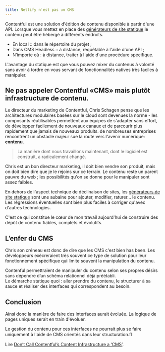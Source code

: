 ```yaml
---
title: Netlify n'est pas un CMS
---
```


Contentful est une solution d'édition de contenu disponible à partir d'une API. Lorsque vous mettez en place des [générateurs de site statique](/generateur-site-statique/) le contenu peut être hébergé à différents endroits.

 * En local :: dans le répertoire du projet ;
 * Dans CMS Headless :: à distance, requêtable à l'aide d'une API ;
 * N’importe où : à distance, traiter à l'aide d'une procédure spécifique.

L'avantage du statique est que vous pouvez mixer du contenus à volonté sans avoir à tordre en vous servant de fonctionnalités natives très faciles à manipuler.

## Ne pas appeler Contentful «CMS» mais plutôt infrastructure de contenu.

Le directeur du marketing de Contentful, Chris Schagen pense que les architectures modulaires basées sur le cloud sont devenues la norme - les composants réutilisables permettent aux équipes de s'adapter sans effort, de développer facilement de nouveaux canaux et de parcourir plus rapidement que jamais de nouveaux produits. de nombreuses entreprises rencontrent un obstacle majeur sue la route vers l'avenir numérique: **contenu**.

> La manière dont nous travaillons maintenant, dont le logiciel est construit, a radicalement changé.

Chris est un bon directeur marketing, il doit bien vendre son produit, mais on doit bien dire que je le rejoins sur ce terrain. Le contenu reste un parent pauvre du web ; les possibilités qu'on se donne pour le manipuler sont assez faibles.

En dehors de l'aspect technique de déclinaison de sites, les [générateurs de site statique](/generateur-site-statique/) sont une aubaine pour ajouter, modifier, raturer… le contenu. Les régressions éventuelles sont bien plus faciles à corriger qu'avec d'autres technologies.

C'est ce qui constitue le cœur de mon travail aujourd'hui de construire des dépôt de contenu fiables, complets et évolutifs.

## L’enfer du CMS

Chris son créneau est donc de dire que les CMS c'est bien has been. Les développeurs exècreraient très souvent ce type de solution pour leur fonctionnement spécifique qui limite souvent la manipulation du contenu.

Contenful permettraient de manipuler du contenu selon ses propres désirs sans dépendre d’un schéma relationnel déjà préétabli.  
Le démarche statique quoi : aller prendre du contenu, le structurer à sa sauce et réaliser des interfaces qui correspondent au besoin.

## Conclusion

Ainsi donc la manière de faire des interfaces aurait évoluée. La logique de pages uniques serait en train d'évoluer.

Le gestion du contenu pour ces interfaces ne pourrait plus se faire uniquement à l'aide de CMS orientés dans leur structuration.ﬂ


Lire [Don’t Call Contentful’s Content Infrastructure a ‘CMS’](https://thenewstack.io/dont-call-contentfuls-content-infrastructure-cms/).